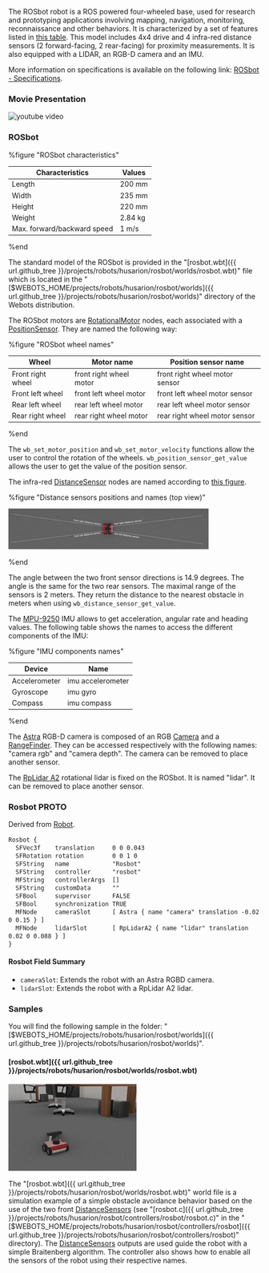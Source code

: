 The ROSbot robot is a ROS powered four-wheeled base, used for research and prototyping applications involving mapping, navigation, monitoring, reconnaissance and other behaviors.
It is characterized by a set of features listed in [this table](#rosbot-characteristics).
This model includes 4x4 drive and 4 infra-red distance sensors (2 forward-facing, 2 rear-facing) for proximity measurements. 
It is also equipped with a LIDAR, an RGB-D camera and an IMU.

More information on specifications is available on the following link: [ROSbot - Specifications](https://husarion.com/manuals/rosbot/#specification).

### Movie Presentation

![youtube video](https://www.youtube.com/watch?v=QHJFNMX4Us8&ab_channel=Husarion)

### ROSbot

%figure "ROSbot characteristics"

| Characteristics             | Values       |
| --------------------------- | ------------ |
| Length                      | 200 mm       |
| Width                       | 235 mm       |
| Height                      | 220 mm       |
| Weight                      | 2.84 kg      |
| Max. forward/backward speed | 1 m/s        |

%end

The standard model of the ROSbot is provided in the "[rosbot.wbt]({{ url.github_tree }}/projects/robots/husarion/rosbot/worlds/rosbot.wbt)" file which is located in the "[$WEBOTS\_HOME/projects/robots/husarion/rosbot/worlds]({{ url.github_tree }}/projects/robots/husarion/rosbot/worlds)" directory of the Webots distribution.

The ROSbot motors are [RotationalMotor](https://cyberbotics.com/doc/reference/rotationalmotor) nodes, each associated with a [PositionSensor](https://cyberbotics.com/doc/reference/positionsensor). 
They are named the following way:

%figure "ROSbot wheel names"

| Wheel                | Motor name                  | Position sensor name           |
| -------------------- | --------------------------- | ------------------------------ |
| Front right wheel    | front right wheel motor     | front right wheel motor sensor |
| Front left wheel     | front left wheel motor      | front left wheel motor sensor  |
| Rear left wheel      | rear left wheel motor       | rear left wheel motor sensor   |
| Rear right wheel     | rear right wheel motor      | rear right wheel motor sensor  |

%end

The `wb_set_motor_position` and `wb_set_motor_velocity` functions allow the user to control the rotation of the wheels. 
`wb_position_sensor_get_value` allows the user to get the value of the position sensor.

The infra-red [DistanceSensor](https://cyberbotics.com/doc/reference/distancesensor) nodes are named according to [this figure](#distance-sensors-positions-and-names-top-view).

%figure "Distance sensors positions and names (top view)"

![distance_sensors.png](images/rosbot/distance_sensors.thumbnail.jpg)

%end

The angle between the two front sensor directions is 14.9 degrees. 
The angle is the same for the two rear sensors. 
The maximal range of the sensors is 2 meters. 
They return the distance to the nearest obstacle in meters when using `wb_distance_sensor_get_value`.

The [MPU-9250](https://cyberbotics.com/doc/guide/imu-sensors#mpu-9250) IMU allows to get acceleration, angular rate and heading values. 
The following table shows the names to access the different components of the IMU:

%figure "IMU components names"

| Device        | Name                        | 
| ------------- | --------------------------- | 
| Accelerometer | imu accelerometer           |
| Gyroscope     | imu gyro                    | 
| Compass       | imu compass                 | 

%end

The [Astra](https://cyberbotics.com/doc/guide/range-finder-sensors#orbbec-astra) RGB-D camera is composed of an RGB [Camera](https://cyberbotics.com/doc/reference/camera) and a [RangeFinder](https://cyberbotics.com/doc/reference/rangefinder). 
They can be accessed respectively with the following names: "camera rgb" and "camera depth". 
The camera can be removed to place another sensor.

The [RpLidar A2](https://cyberbotics.com/doc/guide/lidar-sensors#slamtec-rplidar-a2) rotational lidar is fixed on the ROSbot. 
It is named "lidar". 
It can be removed to place another sensor.

### Rosbot PROTO

Derived from [Robot](https://cyberbotics.com/doc/reference/robot).

```
Rosbot {
  SFVec3f    translation     0 0 0.043
  SFRotation rotation        0 0 1 0
  SFString   name            "Rosbot"
  SFString   controller      "rosbot"
  MFString   controllerArgs  []
  SFString   customData      ""
  SFBool     supervisor      FALSE
  SFBool     synchronization TRUE
  MFNode     cameraSlot      [ Astra { name "camera" translation -0.02 0 0.15 } ]
  MFNode     lidarSlot       [ RpLidarA2 { name "lidar" translation 0.02 0 0.088 } ]
}
```

#### Rosbot Field Summary

- `cameraSlot`: Extends the robot with an Astra RGBD camera.
- `lidarSlot`: Extends the robot with a RpLidar A2 lidar.

### Samples

You will find the following sample in the folder: "[$WEBOTS\_HOME/projects/robots/husarion/rosbot/worlds]({{ url.github_tree }}/projects/robots/husarion/rosbot/worlds)".

#### [rosbot.wbt]({{ url.github_tree }}/projects/robots/husarion/rosbot/worlds/rosbot.wbt)

![rosbot.png](images/rosbot/rosbot.wbt.thumbnail.jpg) 

The "[rosbot.wbt]({{ url.github_tree }}/projects/robots/husarion/rosbot/worlds/rosbot.wbt)" world file is a simulation example of a simple obstacle avoidance behavior based on the use of the two front [DistanceSensors](https://cyberbotics.com/doc/reference/distancesensor) (see "[rosbot.c]({{ url.github_tree }}/projects/robots/husarion/rosbot/controllers/rosbot/rosbot.c)" in the "[$WEBOTS\_HOME/projects/robots/husarion/rosbot/controllers/rosbot]({{ url.github_tree }}/projects/robots/husarion/rosbot/controllers/rosbot)" directory).
The [DistanceSensors](https://cyberbotics.com/doc/reference/distancesensor) outputs are used guide the robot with a simple Braitenberg algorithm.
The controller also shows how to enable all the sensors of the robot using their respective names.
